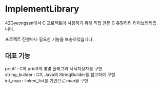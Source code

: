
# ImplementLibrary  

42Gyeongsan에서 C 프로젝트에 사용하기 위해 직접 만든 C 유틸리티 라이브러리입니다.  

프로젝트 진행마다 필요한 기능을 보충하였습니다.  

## 대표 기능
printf : C의 printf의 몇몇 플래그와 서식지정자를 구현  
string_builder : C#, Java의 StringBuilder를 참고하여 구현  
int_map : linked_list를 기반으로 map을 구현  



